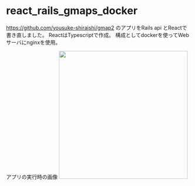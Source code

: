 # react_rails_gmaps_docker
https://github.com/yousuke-shiraishi/gmap2
のアプリをRails api とReactで書き直しました。
ReactはTypescriptで作成。
構成としてdockerを使ってWebサーバにnginxを使用。


アプリの実行時の画像
<img src="https://github.com/yousuke-shiraishi/react_rails_gmaps/blob/main/%E3%82%B9%E3%82%AF%E3%83%AA%E3%83%BC%E3%83%B3%E3%82%B7%E3%83%A7%E3%83%83%E3%83%88_2021-09-09_8.59.07.png" width="350px">
